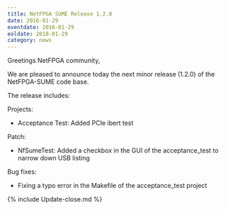 ```yaml
---
title: NetFPGA SUME Release 1.2.0
date: 2016-01-29
eventdate: 2016-01-29
eoldate: 2018-01-29
category: news
---
```


Greetings NetFPGA community,

We are pleased to announce today the next minor release (1.2.0) of the NetFPGA-SUME code base.

The release includes:

Projects:
- Acceptance Test: Added PCIe ibert test

Patch:
- NfSumeTest: Added a checkbox in the GUI of the acceptance_test to narrow down USB listing

Bug fixes:
- Fixing a typo error in the Makefile of the acceptance_test project

{% include Update-close.md %}
